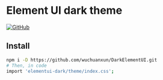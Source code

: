 # Element UI dark theme
[![GitHub](https://img.shields.io/github/license/mashape/apistatus.svg)](https://github.com/Arattian/element-theme-dark/blob/master/LICENSE)

## Install

```bash
npm i -D https://github.com/wuchuanxun/DarkElementUI.git
# Then, in code
import 'elementui-dark/theme/index.css';
```
